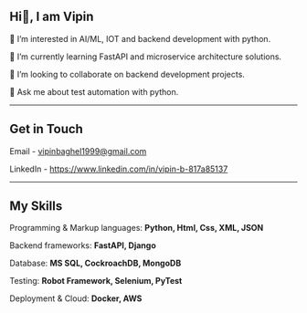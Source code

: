 ## Hi👋, I am Vipin

👀 I’m interested in AI/ML, IOT and backend development with python.

🌱 I’m currently learning FastAPI and microservice architecture solutions.

👯 I’m looking to collaborate on backend development projects.

💬 Ask me about test automation with python.

---
## Get in Touch
Email - vipinbaghel1999@gmail.com

LinkedIn - https://www.linkedin.com/in/vipin-b-817a85137

---
## My Skills
Programming & Markup languages: **Python, Html, Css, XML, JSON**

Backend frameworks: **FastAPI, Django**

Database: **MS SQL, CockroachDB, MongoDB**

Testing: **Robot Framework, Selenium, PyTest**

Deployment & Cloud: **Docker, AWS**



